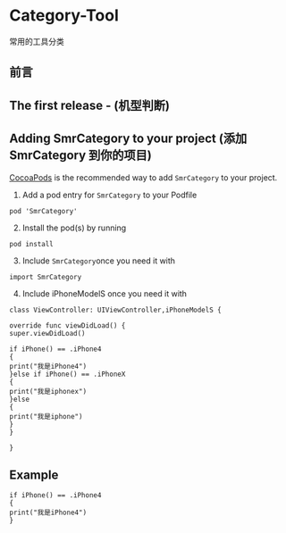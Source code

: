 # Category-Tool
常用的工具分类

## 前言



## The first release - (机型判断)

## Adding SmrCategory to your project (添加 SmrCategory 到你的项目)

[CocoaPods](http://cocoapods.org) is the recommended way to add `SmrCategory` to your project.

1. Add a pod entry for `SmrCategory` to your Podfile </br>
```
pod 'SmrCategory'
```
2. Install the pod(s) by running </br>
```
pod install
```
3. Include `SmrCategory`once you need it with </br>
```
import SmrCategory
```
4. Include iPhoneModelS once you need it with </br>
```
class ViewController: UIViewController,iPhoneModelS {

override func viewDidLoad() {
super.viewDidLoad()

if iPhone() == .iPhone4
{
print("我是iPhone4")
}else if iPhone() == .iPhoneX
{
print("我是iphonex")
}else
{
print("我是iphone")
}
}

}
```

## Example
```
if iPhone() == .iPhone4
{
print("我是iPhone4")
}
```
